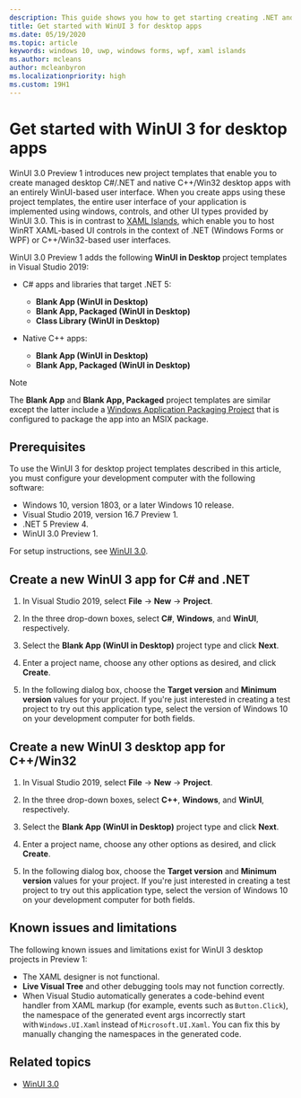 ```yaml
---
description: This guide shows you how to get starting creating .NET and C++/Win32 desktop apps with a WinUI 3 UI.
title: Get started with WinUI 3 for desktop apps
ms.date: 05/19/2020
ms.topic: article
keywords: windows 10, uwp, windows forms, wpf, xaml islands
ms.author: mcleans
author: mcleanbyron
ms.localizationpriority: high
ms.custom: 19H1
---
```


# Get started with WinUI 3 for desktop apps

WinUI 3.0 Preview 1 introduces new project templates that enable you to create managed desktop C#/.NET and native C++/Win32 desktop apps with an entirely WinUI-based user interface. When you create apps using these project templates, the entire user interface of your application is implemented using windows, controls, and other UI types provided by WinUI 3.0. This is in contrast to [XAML Islands](../../desktop/modernize/xaml-islands.md), which enable you to host WinRT XAML-based UI controls in the context of .NET (Windows Forms or WPF) or C++/Win32-based user interfaces.

WinUI 3.0 Preview 1 adds the following **WinUI in Desktop** project templates in Visual Studio 2019:

* C# apps and libraries that target .NET 5:
  * **Blank App (WinUI in Desktop)**
  * **Blank App, Packaged (WinUI in Desktop)**
  * **Class Library (WinUI in Desktop)**

* Native C++ apps:
  * **Blank App (WinUI in Desktop)**
  * **Blank App, Packaged (WinUI in Desktop)**

> [!NOTE]
> The **Blank App** and **Blank App, Packaged** project templates are similar except the latter include a [Windows Application Packaging Project](https://docs.microsoft.com/windows/msix/desktop/desktop-to-uwp-packaging-dot-net) that is configured to package the app into an MSIX package.

## Prerequisites

To use the WinUI 3 for desktop project templates described in this article, you must configure your development computer with the following software:

* Windows 10, version 1803, or a later Windows 10 release.
* Visual Studio 2019, version 16.7 Preview 1.
* .NET 5 Preview 4.
* WinUI 3.0 Preview 1.

For setup instructions, see [WinUI 3.0](index.md).

## Create a new WinUI 3 app for C# and .NET

1. In Visual Studio 2019, select **File** -> **New** -> **Project**.

2. In the three drop-down boxes, select **C#**, **Windows**, and **WinUI**, respectively.

3. Select the **Blank App (WinUI in Desktop)** project type and click **Next**.

4. Enter a project name, choose any other options as desired, and click **Create**.

5. In the following dialog box, choose the **Target version** and **Minimum version** values for your project. If you're just interested in creating a test project to try out this application type, select the version of Windows 10 on your development computer for both fields.

## Create a new WinUI 3 desktop app for C++/Win32

1. In Visual Studio 2019, select **File** -> **New** -> **Project**.

2. In the three drop-down boxes, select **C++**, **Windows**, and **WinUI**, respectively.

3. Select the **Blank App (WinUI in Desktop)** project type and click **Next**.

4. Enter a project name, choose any other options as desired, and click **Create**.

5. In the following dialog box, choose the **Target version** and **Minimum version** values for your project. If you're just interested in creating a test project to try out this application type, select the version of Windows 10 on your development computer for both fields.

## Known issues and limitations

The following known issues and limitations exist for WinUI 3 desktop projects in Preview 1:

* The XAML designer is not functional.
* **Live Visual Tree** and other debugging tools may not function correctly.
* When Visual Studio automatically generates a code-behind event handler from XAML markup (for example, events such as `Button.Click`), the namespace of the generated event args incorrectly start with `Windows.UI.Xaml` instead of `Microsoft.UI.Xaml`. You can fix this by manually changing the namespaces in the generated code.

## Related topics

* [WinUI 3.0](index.md)